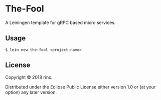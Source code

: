 # The-Fool

A Leiningen template for gRPC based micro services.

## Usage

    $ lein new the-fool <project-name>

## License

Copyright © 2018 rinx.

Distributed under the Eclipse Public License either version 1.0 or (at
your option) any later version.
